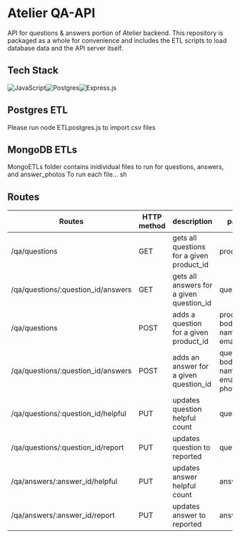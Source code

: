# Atelier QA-API
API for questions & answers portion of Atelier backend. This repository is packaged as a whole for convenience and includes the ETL scripts to load database data and the API server itself. 

## Tech Stack
![JavaScript](https://img.shields.io/badge/javascript-%23323330.svg?style=for-the-badge&logo=javascript&logoColor=%23F7DF1E)![Postgres](https://img.shields.io/badge/postgres-%23316192.svg?style=for-the-badge&logo=postgresql&logoColor=white)![Express.js](https://img.shields.io/badge/express.js-%23404d59.svg?style=for-the-badge&logo=express&logoColor=%2361DAFB)

## Postgres ETL
Please run node ETLpostgres.js to import csv files

## MongoDB ETLs
MongoETLs folder contains inidividual files to run for questions, answers, and answer_photos
To run each file... sh <fileName>


## Routes
| Routes | HTTP method | description | params needed | params options|
|---|---|---|---|---|
| /qa/questions | GET | gets all questions for a given product_id | product_id(integer) | count(integer, default '5'), page(integer, default 1)|
| /qa/questions/:question_id/answers | GET | gets all answers for a given question_id | question_id(integer) | count(integer, default '5'), page(integer, default '1')|
| /qa/questions | POST | adds a question for a given product_id | product_id(integer), body(text), name(text), email(text)| |
| /qa/questions/:question_id/answers | POST | adds an answer for a given question_id | question_id(integer), body(text), name(text), email(text), photos(array of text) | |
| /qa/questions/:question_id/helpful | PUT | updates question helpful count | question_id(integer) | |
| /qa/questions/:question_id/report | PUT | updates question to reported | question_id(integer) | |
| /qa/answers/:answer_id/helpful | PUT | updates answer helpful count | answer_id(integer) | |
| /qa/answers/:answer_id/report | PUT | updates answer to reported | answer_id(integer) | |
